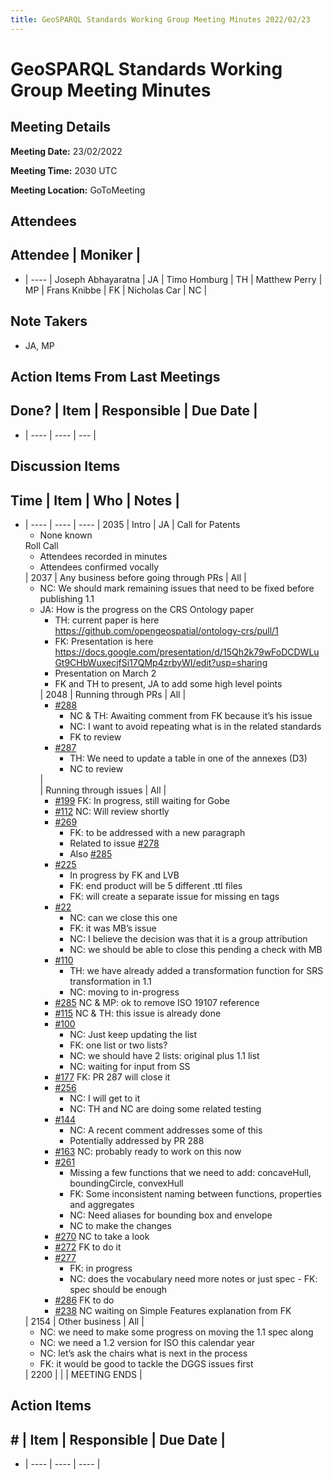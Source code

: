 ```yaml
---
title: GeoSPARQL Standards Working Group Meeting Minutes 2022/02/23
---
```

# GeoSPARQL Standards Working Group Meeting Minutes
## Meeting Details
**Meeting Date:** 23/02/2022

**Meeting Time:** 2030 UTC

**Meeting Location:** GoToMeeting  

## Attendees
Attendee | Moniker |
---
- | ---- |
Joseph Abhayaratna | JA |
Timo Homburg | TH |
Matthew Perry | MP |
Frans Knibbe | FK |
Nicholas Car | NC |

## Note Takers
- JA, MP

## Action Items From Last Meetings
Done? | Item | Responsible | Due Date |
---
- | ---- | ---- | --- |


## Discussion Items
Time | Item | Who | Notes |
---
- | ---- | ---- | ---- |
2035 | Intro | JA | Call for Patents<ul><li>None known</li></ul>Roll Call<ul><li>Attendees recorded in minutes</li><li>Attendees confirmed vocally</li></ul> |
2037 | Any business before going through PRs | All | <ul><li>NC: We should mark remaining issues that need to be fixed before publishing 1.1</li><li>JA: How is the progress on the CRS Ontology paper<ul><li>TH: current paper is here https://github.com/opengeospatial/ontology-crs/pull/1</li><li>FK: Presentation is here https://docs.google.com/presentation/d/15Qh2k79wFoDCDWLuGt9CHbWuxecjfSi17QMp4zrbyWI/edit?usp=sharing</li><li>Presentation on March 2</li><li>FK and TH to present, JA to add some high level points</li></ul> |
2048 | Running through PRs | All | <ul><li>[#288](https://github.com/opengeospatial/ogc-geosparql/pull/288)<ul><li>NC & TH: Awaiting comment from FK because it’s his issue</li><li>NC: I want to avoid repeating what is in the related standards</li><li>FK to review</li></ul></li><li>[#287](https://github.com/opengeospatial/ogc-geosparql/pull/287)<ul><li>TH: We need to update a table in one of the annexes (D3)</li><li>NC to review</li></ul></li></ul> |
<br/> | Running through issues | All | <ul><li>[#199](https://github.com/opengeospatial/ogc-geosparql/issues/199) FK: In progress, still waiting for Gobe</li><li>[#112](https://github.com/opengeospatial/ogc-geosparql/issues/112) NC: Will review shortly</li><li>[#269](https://github.com/opengeospatial/ogc-geosparql/issues/269)<ul><li>FK: to be addressed with a new paragraph</li><li>Related to issue [#278](https://github.com/opengeospatial/ogc-geosparql/issues/278)</li><li>Also [#285](https://github.com/opengeospatial/ogc-geosparql/issues/285)</li></ul></li><li>[#225](https://github.com/opengeospatial/ogc-geosparql/issues/255)<ul><li>In progress by FK and LVB</li><li>FK: end product will be 5 different .ttl files</li><li>FK: will create a separate issue for missing en tags</li></ul></li><li>[#22](https://github.com/opengeospatial/ogc-geosparql/issues/22)<ul><li>NC: can we close this one</li><li>FK: it was MB’s issue</li><li>NC: I believe the decision was that it is a group attribution</li><li>NC: we should be able to close this pending a check with MB</li></ul></li><li>[#110](https://github.com/opengeospatial/ogc-geosparql/issues/110)<ul><li>TH: we have already added a transformation function for SRS transformation in 1.1</li><li>NC: moving to in-progress</li></ul></li><li>[#285](https://github.com/opengeospatial/ogc-geosparql/issues/285) NC & MP: ok to remove ISO 19107 reference</li><li>[#115](https://github.com/opengeospatial/ogc-geosparql/issues/115) NC & TH: this issue is already done</li><li>[#100](https://github.com/opengeospatial/ogc-geosparql/issues/100)<ul><li>NC: Just keep updating the list</li><li>FK: one list or two lists?</li><li>NC: we should have 2 lists: original plus 1.1 list</li><li>NC: waiting for input from SS</li></ul></li><li>[#177](https://github.com/opengeospatial/ogc-geosparql/issues/177) FK: PR 287 will close it</li><li>[#256](https://github.com/opengeospatial/ogc-geosparql/issues/256)<ul><li>NC: I will get to it</li><li>NC: TH and NC are doing some related testing</li></ul></li><li>[#144](https://github.com/opengeospatial/ogc-geosparql/issues/144)<ul><li>NC: A recent comment addresses some of this</li><li>Potentially addressed by PR 288</li></ul></li><li>[#163](https://github.com/opengeospatial/ogc-geosparql/issues/163) NC: probably ready to work on this now</li><li>[#261](https://github.com/opengeospatial/ogc-geosparql/issues/261)<ul><li>Missing a few functions that we need to add: concaveHull, boundingCircle, convexHull</li><li>FK: Some inconsistent naming between functions, properties and aggregates</li><li>NC: Need aliases for bounding box and envelope</li><li>NC to make the changes</li></ul></li><li>[#270](https://github.com/opengeospatial/ogc-geosparql/issues/270) NC to take a look</li><li>[#272](https://github.com/opengeospatial/ogc-geosparql/issues/272) FK to do it</li><li>[#277](https://github.com/opengeospatial/ogc-geosparql/issues/277) <ul><li>FK: in progress</li><li>NC: does the vocabulary need more notes or just spec - FK: spec should be enough</li></ul></li><li>[#286](https://github.com/opengeospatial/ogc-geosparql/issues/286) FK to do</li><li>[#238](https://github.com/opengeospatial/ogc-geosparql/issues/238) NC waiting on Simple Features explanation from FK</li></ul></li></ul> |
2154 | Other business | All | <ul><li>NC: we need to make some progress on moving the 1.1 spec along</li><li>NC: we need a 1.2 version for ISO this calendar year</li><li>NC: let’s ask the chairs what is next in the process</li><li>FK: it would be good to tackle the DGGS issues first</li></ul> |
2200 | | | MEETING ENDS |

## Action Items
\# | Item | Responsible | Due Date |
---
- | ---- | ---- | ---- |
